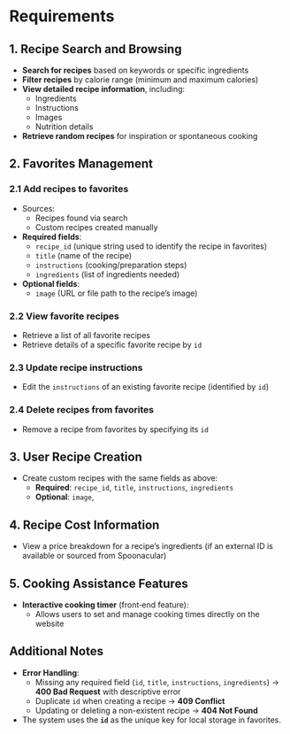 # Requirements

## 1. Recipe Search and Browsing

- **Search for recipes** based on keywords or specific ingredients  
- **Filter recipes** by calorie range (minimum and maximum calories)  
- **View detailed recipe information**, including:
  - Ingredients
  - Instructions
  - Images
  - Nutrition details  
- **Retrieve random recipes** for inspiration or spontaneous cooking  

## 2. Favorites Management

### 2.1 Add recipes to favorites

- Sources:
  - Recipes found via search
  - Custom recipes created manually  
- **Required fields**:
  - `recipe_id` (unique string used to identify the recipe in favorites) 
  - `title` (name of the recipe)  
  - `instructions` (cooking/preparation steps)  
  - `ingredients` (list of ingredients needed)  
- **Optional fields**:
  - `image` (URL or file path to the recipe’s image)  


### 2.2 View favorite recipes

- Retrieve a list of all favorite recipes  
- Retrieve details of a specific favorite recipe by `id`  

### 2.3 Update recipe instructions

- Edit the `instructions` of an existing favorite recipe (identified by `id`)  

### 2.4 Delete recipes from favorites

- Remove a recipe from favorites by specifying its `id`  

## 3. User Recipe Creation

- Create custom recipes with the same fields as above:
  - **Required**: `recipe_id`, `title`, `instructions`, `ingredients`
  - **Optional**: `image`,  

## 4. Recipe Cost Information

- View a price breakdown for a recipe’s ingredients (if an external ID is available or sourced from Spoonacular)  

## 5. Cooking Assistance Features

- **Interactive cooking timer** (front‑end feature):
  - Allows users to set and manage cooking times directly on the website  

## Additional Notes

- **Error Handling**:
  - Missing any required field (`id`, `title`, `instructions`, `ingredients`) → **400 Bad Request** with descriptive error  
  - Duplicate `id` when creating a recipe → **409 Conflict**  
  - Updating or deleting a non-existent recipe → **404 Not Found**  
- The system uses the **`id`** as the unique key for local storage in favorites.   
